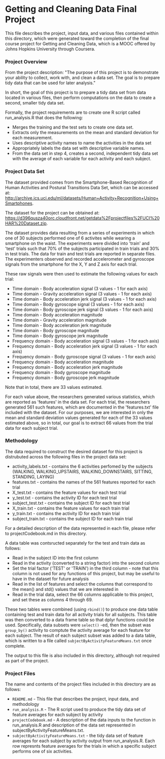 # Getting and Cleaning Data Final Project
This file describes the project, input data, and various files contained within this directory, which were generated toward the completion of the final course project for Getting and Cleaning Data, which is a MOOC offered by Johns Hopkins University through Coursera.

### Project Overview
From the project description: "The purpose of this project is to demonstrate your ability to collect, work with, and clean a data set. The goal is to prepare tidy data that can be used for later analysis."

In short, the goal of this project is to prepare a tidy data set from data located in various files, then perform computations on the data to create a second, smaller tidy data set. 

Formally, the project requirements are to create one R script called run_analysis.R that does the following: 
* Merges the training and the test sets to create one data set.
* Extracts only the measurements on the mean and standard deviation for each measurement. 
* Uses descriptive activity names to name the activities in the data set
* Appropriately labels the data set with descriptive variable names. 
* From the data set in step 4, creates a second, independent tidy data set with the average of each variable for each activity and each subject.


### Project Data Set
The dataset provided comes from the Smartphone-Based Recognition of Human Activities and Postural Transitions Data Set, which can be accessed at: <http://archive.ics.uci.edu/ml/datasets/Human+Activity+Recognition+Using+Smartphones>.

The dataset for the project can be obtained at: <https://d396qusza40orc.cloudfront.net/getdata%2Fprojectfiles%2FUCI%20HAR%20Dataset.zip>.

The dataset provides data resulting from a series of experiments in which one of 30 subjects performed one of 6 activites while wearing a smartphone on the waist. The experiments were divided into 'train' and 'test' trials such that 70% of the subjects participated in train trials and 30% in test trials. The data for train and test trials are reported in separate files. The experimenters observed and recorded accelerometer and gyroscope signals from the smartphone for the X, Y and Z axis for each trial.

These raw signals were then used to estimate the following values for each trial:
* Time domain - Body acceleration signal (3 values - 1 for each axis)
* Time domain - Gravity acceleration signal (3 values - 1 for each axis)
* Time domain - Body acceleration jerk signal (3 values - 1 for each axis)
* Time domain - Body gyroscope signal (3 values - 1 for each axis)
* Time domain - Body gyroscope jerk signal (3 values - 1 for each axis)
* Time domain - Body acceleration magnitude
* Time domain - Gravity acceleration magnitude
* Time domain - Body acceleration jerk magnitude
* Time domain - Body gyroscope magnitude
* Time domain - Body gyroscope jerk magnitude
* Frequency domain - Body acceleration signal (3 values - 1 for each axis)
* Frequency domain - Body acceleration jerk signal (3 values - 1 for each axis)
* Frequency domain - Body gyroscope signal (3 values - 1 for each axis)
* Frequency domain - Body acceleration magnitude
* Frequency domain - Body acceleration jerk magnitude
* Frequency domain - Body gyroscope magnitude
* Frequency domain - Body gyroscope jerk magnitude

Note that in total, there are 33 values estimated.

For each value above, the researchers generated various statistics, which are reported as 'features' in the data set. For each trial, the researchers generated 561 such features, which are documented in the 'features.txt' file included with the dataset. For our purposes, we are interested in only the mean and standard deviation values generated for each of the 33 values estimated above, so in total, our goal is to extract 66 values from the trial data for each subject trial.


### Methodology

The data required to construct the desired dataset for this project is distrubuted across the following files in the project data set:
* activity_labels.txt - contains the 6 activities perfomed by the subjects (WALKING, WALKING_UPSTAIRS, WALKING_DOWNSTAIRS, SITTING, STANDING, LAYING)
* features.txt - contains the names of the 561 features reported for each trial
* X_test.txt - contains the feature values for each test trial
* y_test.txt - contains the activity ID for each test trial
* subject_test.txt - contains the subject ID for each test trial
* X_train.txt - contains the feature values for each train trial
* y_train.txt - contains the activity ID for each train trial
* subject_train.txt - contains the subject ID for each train trial

For a detailed description of the data represented in each file, please refer to projectCodebook.md in this directory.

A data table was contsructed separately for the test and train data as follows:
* Read in the subject ID into the first column
* Read in the activity (converted to a string factor) into the second column
* Set the trial factor ('TEST' or 'TRAIN') in the third column - note that this column is not used for any functions of this project, but may be useful to have in the dataset for future analysis
* Read in the list of features and select the columns that correspond to the mean() and std() values that we are interested in
* Read in the trial data, select the 66 columns applicable to this project, and set these as columns 4 through 69.

These two tables were combined (using `rbind()`) to produce one data table containing test and train data for all activity trials for all subjects. This table was then converted to a data frame table so that dplyr functions could be used. Specifically, data subsets were `select()` -ed, then the subset was `group_by()` activity to comptute the activity average for each feature for each subject. The result of each subject subset was added to a data table, which is written to a file called `subjectByActivityFeatureMeans.txt` once complete. 

The output to this file is also included in this directory, although not required as part of the project.


### Project Files

The name and contents of the project files included in this directory are as follows:
* `README.md` - This file that describes the project, input data, and methodology
* `run_analysis.R` - The R script used to produce the tidy data set of feature averages for each subject by activity
* `projectCodebook.md` - A description of the data inputs to the function in run_analysis.R and description of the data set represented in subjectByActivityFeatureMeans.txt.
* `subjectByActivityFeatureMeans.txt` - the tidy data set of feature averages for each subject by activity output from run_analysis.R. Each row represnts feature averages for the trials in which a specific subject performs one of six activities.
